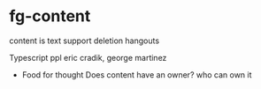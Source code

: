 # fg-content




content is text
support deletion
hangouts

Typescript ppl
eric cradik,  george martinez

- Food for thought
        Does content have an owner?
                who can own it
